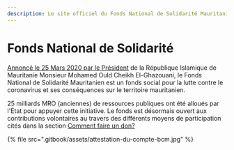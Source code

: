 ```yaml
---
description: Le site officiel du Fonds National de Solidarité Mauritanien
---
```


# Fonds National de Solidarité

[Annoncé le 25 Mars 2020 par le Président](mot-du-president.md) de la République Islamique de Mauritanie Monsieur Mohamed Ould Cheikh El-Ghazouani, le Fonds National de Solidarité Mauritanien est un fonds social pour la lutte  contre le coronavirus et ses conséquences sur le territoire mauritanien.

25 milliards MRO \(anciennes\) de ressources publiques ont été alloués par l'État pour appuyer cette initiative. Le fonds est désormais ouvert aux contributions volontaires au travers des différents moyens de participation cités dans la section  [Comment faire un don?](realisez-un-don/comment-faire-un-don/)

{% file src=".gitbook/assets/attestation-du-compte-bcm.jpg" %}

